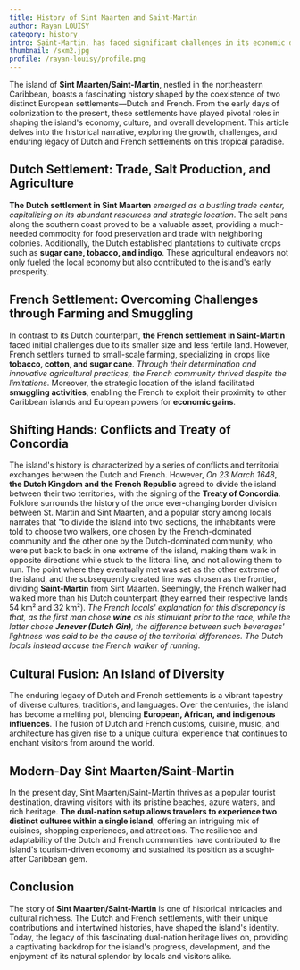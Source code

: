 ```yaml
---
title: History of Sint Maarten and Saint-Martin
author: Rayan LOUISY
category: history
intro: Saint-Martin, has faced significant challenges in its economic development over the past decade. Devastated by Hurricane Irma in 2017 and impacted by the ongoing Covid-19 pandemic, the island has navigated through turbulent times. In this article, we examine the impact of these crises and the strides made towards recovery and renewal from 2014 to 2021.
thumbnail: /sxm2.jpg
profile: /rayan-louisy/profile.png
---
```


The island of **Sint Maarten/Saint-Martin**, nestled in the northeastern Caribbean, boasts a fascinating history shaped by the coexistence of two distinct European settlements—Dutch and French. From the early days of colonization to the present, these settlements have played pivotal roles in shaping the island's economy, culture, and overall development. This article delves into the historical narrative, exploring the growth, challenges, and enduring legacy of Dutch and French settlements on this tropical paradise.

## Dutch Settlement: Trade, Salt Production, and Agriculture

**The Dutch settlement in Sint Maarten** _emerged as a bustling trade center, capitalizing on its abundant resources and strategic location_. The salt pans along the southern coast proved to be a valuable asset, providing a much-needed commodity for food preservation and trade with neighboring colonies. Additionally, the Dutch established plantations to cultivate crops such as **sugar cane, tobacco, and indigo**. These agricultural endeavors not only fueled the local economy but also contributed to the island's early prosperity.

## French Settlement: Overcoming Challenges through Farming and Smuggling

In contrast to its Dutch counterpart, **the French settlement in Saint-Martin** faced initial challenges due to its smaller size and less fertile land. However, French settlers turned to small-scale farming, specializing in crops like **tobacco, cotton, and sugar cane**. _Through their determination and innovative agricultural practices, the French community thrived despite the limitations_. Moreover, the strategic location of the island facilitated **smuggling activities**, enabling the French to exploit their proximity to other Caribbean islands and European powers for **economic gains**.

## Shifting Hands: Conflicts and Treaty of Concordia

The island's history is characterized by a series of conflicts and territorial exchanges between the Dutch and French. However, _On 23 March 1648_, **the Dutch Kingdom and the French Republic** agreed to divide the island between their two territories, with the signing of the **Treaty of Concordia**. Folklore surrounds the history of the once ever-changing border division between St. Martin and Sint Maarten, and a popular story among locals narrates that "to divide the island into two sections, the inhabitants were told to choose two walkers, one chosen by the French-dominated community and the other one by the Dutch-dominated community, who were put back to back in one extreme of the island, making them walk in opposite directions while stuck to the littoral line, and not allowing them to run. The point where they eventually met was set as the other extreme of the island, and the subsequently created line was chosen as the frontier, dividing **Saint-Martin** from Sint Maarten. Seemingly, the French walker had walked more than his Dutch counterpart (they earned their respective lands 54 km² and 32 km²). _The French locals' explanation for this discrepancy is that, as the first man chose **wine** as his stimulant prior to the race, while the latter chose **Jenever (Dutch Gin)**, the difference between such beverages' lightness was said to be the cause of the territorial differences. The Dutch locals instead accuse the French walker of running._

## Cultural Fusion: An Island of Diversity

The enduring legacy of Dutch and French settlements is a vibrant tapestry of diverse cultures, traditions, and languages. Over the centuries, the island has become a melting pot, blending **European, African, and indigenous influences**. The fusion of Dutch and French customs, cuisine, music, and architecture has given rise to a unique cultural experience that continues to enchant visitors from around the world.

## Modern-Day Sint Maarten/Saint-Martin

In the present day, Sint Maarten/Saint-Martin thrives as a popular tourist destination, drawing visitors with its pristine beaches, azure waters, and rich heritage. **The dual-nation setup allows travelers to experience two distinct cultures within a single island**, offering an intriguing mix of cuisines, shopping experiences, and attractions. The resilience and adaptability of the Dutch and French communities have contributed to the island's tourism-driven economy and sustained its position as a sought-after Caribbean gem.

## Conclusion

The story of **Sint Maarten/Saint-Martin** is one of historical intricacies and cultural richness. The Dutch and French settlements, with their unique contributions and intertwined histories, have shaped the island's identity. Today, the legacy of this fascinating dual-nation heritage lives on, providing a captivating backdrop for the island's progress, development, and the enjoyment of its natural splendor by locals and visitors alike.
